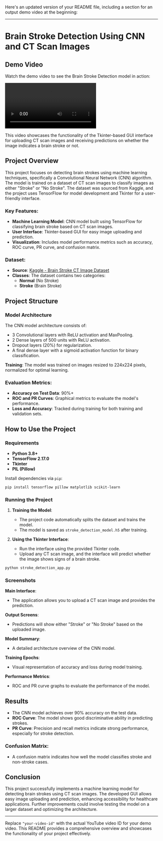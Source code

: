 Here's an updated version of your README file, including a section for an output demo video at the beginning:

---

# Brain Stroke Detection Using CNN and CT Scan Images

## Demo Video

Watch the demo video to see the Brain Stroke Detection model in action:

<video controls autoplay>
    <source src="img/Demo.mp4" type="video/mp4">
    Your browser does not support the video tag.
</video>

This video showcases the functionality of the Tkinter-based GUI interface for uploading CT scan images and receiving predictions on whether the image indicates a brain stroke or not.

## Project Overview

This project focuses on detecting brain strokes using machine learning techniques, specifically a Convolutional Neural Network (CNN) algorithm. The model is trained on a dataset of CT scan images to classify images as either "Stroke" or "No Stroke". The dataset was sourced from Kaggle, and the project uses TensorFlow for model development and Tkinter for a user-friendly interface.

### Key Features:
- **Machine Learning Model**: CNN model built using TensorFlow for classifying brain stroke based on CT scan images.
- **User Interface**: Tkinter-based GUI for easy image uploading and prediction.
- **Visualization**: Includes model performance metrics such as accuracy, ROC curve, PR curve, and confusion matrix.

### Dataset:
- **Source**: [Kaggle - Brain Stroke CT Image Dataset](https://www.kaggle.com/datasets/afridirahman/brain-stroke-ct-image-dataset)
- **Classes**: The dataset contains two categories:
  - **Normal** (No Stroke)
  - **Stroke** (Brain Stroke)

## Project Structure

### Model Architecture

The CNN model architecture consists of:
- 3 Convolutional layers with ReLU activation and MaxPooling.
- 2 Dense layers of 500 units with ReLU activation.
- Dropout layers (20%) for regularization.
- A final dense layer with a sigmoid activation function for binary classification.

**Training**: The model was trained on images resized to 224x224 pixels, normalized for optimal learning.

### Evaluation Metrics:

- **Accuracy on Test Data**: 90%+
- **ROC and PR Curves**: Graphical metrics to evaluate the model's performance.
- **Loss and Accuracy**: Tracked during training for both training and validation sets.

## How to Use the Project

### Requirements

- **Python 3.8+**
- **TensorFlow 2.17.0**
- **Tkinter**
- **PIL (Pillow)**

Install dependencies via `pip`:
```bash
pip install tensorflow pillow matplotlib scikit-learn
```

### Running the Project

1. **Training the Model**:
   - The project code automatically splits the dataset and trains the model.
   - The model is saved as `stroke_detection_model.h5` after training.

2. **Using the Tkinter Interface**:
   - Run the interface using the provided Tkinter code.
   - Upload any CT scan image, and the interface will predict whether the image shows signs of a brain stroke.

```bash
python stroke_detection_app.py
```

### Screenshots

**Main Interface**:
- The application allows you to upload a CT scan image and provides the prediction.

**Output Screens**:
- Predictions will show either "Stroke" or "No Stroke" based on the uploaded image.

**Model Summary**:
- A detailed architecture overview of the CNN model.

**Training Epochs**:
- Visual representation of accuracy and loss during model training.

**Performance Metrics**:
- ROC and PR curve graphs to evaluate the performance of the model.

## Results

- The CNN model achieves over 90% accuracy on the test data.
- **ROC Curve**: The model shows good discriminative ability in predicting strokes.
- **PR Curve**: Precision and recall metrics indicate strong performance, especially for stroke detection.
  
### Confusion Matrix:
- A confusion matrix indicates how well the model classifies stroke and non-stroke cases.

## Conclusion

This project successfully implements a machine learning model for detecting brain strokes using CT scan images. The developed GUI allows easy image uploading and prediction, enhancing accessibility for healthcare applications. Further improvements could involve testing the model on a larger dataset and optimizing the architecture.

---

Replace `"your-video-id"` with the actual YouTube video ID for your demo video. This README provides a comprehensive overview and showcases the functionality of your project effectively.

